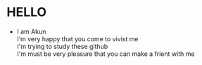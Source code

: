 # HELLO
* I am Akun  
I‘m very happy that you come to vivist me  
I'm trying to study these github  
I'm must be very pleasure that you can make a frient with me

<!---
sk66666/sk66666 is a ✨ special ✨ repository because its `README.md` (this file) appears on your GitHub profile.
You can click the Preview link to take a look at your changes.
--->
